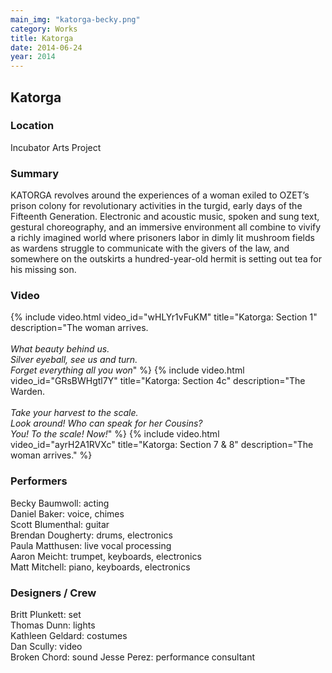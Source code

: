 ```yaml
---
main_img: "katorga-becky.png"
category: Works
title: Katorga
date: 2014-06-24
year: 2014
---
```

## Katorga

### Location

Incubator Arts Project

### Summary

KATORGA revolves around the experiences of a woman exiled to OZET’s prison colony for revolutionary activities in the turgid, early days of the Fifteenth Generation. Electronic and acoustic music, spoken and sung text, gestural choreography, and an immersive environment all combine to vivify a richly imagined world where prisoners labor in dimly lit mushroom fields as wardens struggle to communicate with the givers of the law, and somewhere on the outskirts a hundred-year-old hermit is setting out tea for his missing son.

### Video

{% include video.html video_id="wHLYr1vFuKM" title="Katorga: Section 1" description="The woman arrives.<br><br><em>What beauty behind us.<br>Silver eyeball, see us and turn.<br>Forget everything all you won</em>" %}
{% include video.html video_id="GRsBWHgtl7Y" title="Katorga: Section 4c" description="The Warden.<br><br><em>Take your harvest to the scale.<br>Look around!  Who can speak for her Cousins?<br>You!  To the scale!  Now!</em>" %}
{% include video.html video_id="ayrH2A1RVXc" title="Katorga: Section 7 &amp; 8" description="The woman arrives." %}

### Performers

Becky Baumwoll: acting<br>
Daniel Baker: voice, chimes<br>
Scott Blumenthal: guitar<br>
Brendan Dougherty: drums, electronics<br>
Paula Matthusen: live vocal processing<br>
Aaron Meicht: trumpet, keyboards, electronics<br>
Matt Mitchell: piano, keyboards, electronics<br>

### Designers / Crew

Britt Plunkett: set<br>
Thomas Dunn: lights<br>
Kathleen Geldard: costumes<br>
Dan Scully: video<br>
Broken Chord: sound
Jesse Perez: performance consultant



